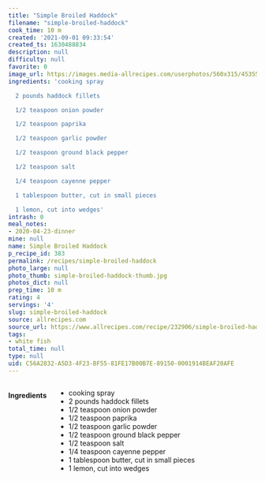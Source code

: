 ```yaml
---
title: "Simple Broiled Haddock"
filename: "simple-broiled-haddock"
cook_time: 10 m
created: '2021-09-01 09:33:54'
created_ts: 1630488834
description: null
difficulty: null
favorite: 0
image_url: https://images.media-allrecipes.com/userphotos/560x315/4535513.jpg
ingredients: 'cooking spray

  2 pounds haddock fillets

  1/2 teaspoon onion powder

  1/2 teaspoon paprika

  1/2 teaspoon garlic powder

  1/2 teaspoon ground black pepper

  1/2 teaspoon salt

  1/4 teaspoon cayenne pepper

  1 tablespoon butter, cut in small pieces

  1 lemon, cut into wedges'
intrash: 0
meal_notes:
- 2020-04-23-dinner
mine: null
name: Simple Broiled Haddock
p_recipe_id: 383
permalink: /recipes/simple-broiled-haddock
photo_large: null
photo_thumb: simple-broiled-haddock-thumb.jpg
photos_dict: null
prep_time: 10 m
rating: 4
servings: '4'
slug: simple-broiled-haddock
source: allrecipes.com
source_url: https://www.allrecipes.com/recipe/232906/simple-broiled-haddock/
tags:
- white fish
total_time: null
type: null
uid: C56A2832-A5D3-4F23-BF55-81FE17B00B7E-89150-0001914BEAF20AFE
---
```

<div class="large-8 medium-7 columns" id="writeup">	</div><!-- #writeup -->
</div><!-- #row-one -->
<div class="row" id="row-two">	<div class="medium-4 small-5 columns" id="ingredients"><h4>Ingredients</h4><div class="box box-ingredients content"><ul>
<li>cooking spray</li>
<li>2 pounds haddock fillets</li>
<li>1/2 teaspoon onion powder</li>
<li>1/2 teaspoon paprika</li>
<li>1/2 teaspoon garlic powder</li>
<li>1/2 teaspoon ground black pepper</li>
<li>1/2 teaspoon salt</li>
<li>1/4 teaspoon cayenne pepper</li>
<li>1 tablespoon butter, cut in small pieces</li>
<li>1 lemon, cut into wedges</li>
</ul>
</div>	</div>	<div class="medium-6 small-7 columns" id="directions">	</div>